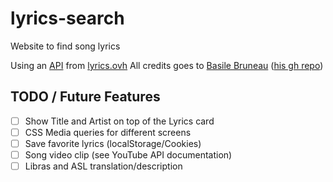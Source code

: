 # lyrics-search

Website to find song lyrics

Using an [API](http://docs.lyricsovh.apiary.io/) from [lyrics.ovh](https://lyrics.ovh/)
All credits goes to [Basile Bruneau](https://github.com/NTag) ([his gh repo](https://github.com/NTag/lyrics.ovh))

## TODO / Future Features

- [ ] Show Title and Artist on top of the Lyrics card
- [ ] CSS Media queries for different screens
- [ ] Save favorite lyrics (localStorage/Cookies)
- [ ] Song video clip (see YouTube API documentation)
- [ ] Libras and ASL translation/description
